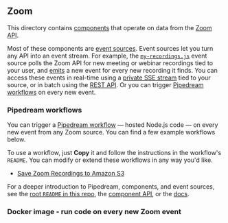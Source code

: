 ## Zoom

This directory contains [components](/COMPONENT-API.md) that operate on data from the [Zoom API](https://marketplace.zoom.us/docs/api-reference/introduction).

Most of these components are [event sources](https://docs.pipedream.com/event-sources/). Event sources let you turn any API into an event stream. For example, the [`my-recordings.js`](my-recordings.js) event source polls the Zoom API for new meeting or webinar recordings tied to your user, and [emits](https://github.com/PipedreamHQ/pipedream/blob/master/COMPONENT-API.md#thisemit) a new event for every new recording it finds. You can access these events in real-time using a [private SSE stream](https://docs.pipedream.com/api/sse/) tied to your source, or in batch using the [REST API](https://docs.pipedream.com/api/rest/). Or you can trigger [Pipedream workflows](#pipedream-workflows) on every new event.

### Pipedream workflows

You can trigger a [Pipedream workflow](https://docs.pipedream.com/workflows/) — hosted Node.js code — on every new event from any Zoom source. You can find a few example workflows below.

To use a workflow, just **Copy** it and follow the instructions in the workflow's `README`. You can modify or extend these workflows in any way you'd like.

- [Save Zoom Recordings to Amazon S3](https://pipedream.com/@dylburger/save-zoom-recordings-to-amazon-s3-p_PACKJG/readme)

For a deeper introduction to Pipedream, components, and event sources, see the [root `README` in this repo](/README.md), the [component API](/COMPONENT-API.md), or the [docs](https://docs.pipedream.com).

### Docker image - run code on every new Zoom event
